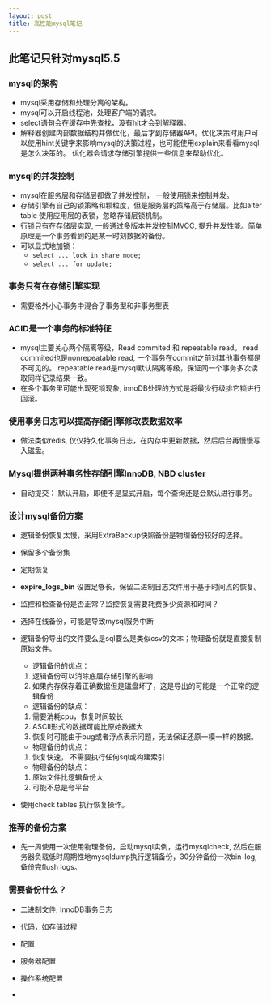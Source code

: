 ```yaml
---
layout: post
title: 高性能mysql笔记
---
```


## 此笔记只针对mysql5.5

### mysql的架构
- mysql采用存储和处理分离的架构。
- mysql可以开启线程池，处理客户端的请求。
- select语句会在缓存中先查找，没有hit才会到解释器。
- 解释器创建内部数据结构并做优化，最后才到存储器API。优化决策时用户可以使用hint关键字来影响mysql的决策过程，也可能使用explain来看看mysql是怎么决策的。
优化器会请求存储引擎提供一些信息来帮助优化。

### mysql的并发控制
- mysql在服务层和存储层都做了并发控制， 一般使用锁来控制并发。
- 存储引擎有自己的锁策略和颗粒度，但是服务层的策略高于存储层。比如alter table 使用应用层的表锁，忽略存储层锁机制。
- 行锁只有在存储层实现, 一般通过多版本并发控制MVCC, 提升并发性能。简单原理是一个事务看到的是某一时刻数据的备份。
- 可以显式地加锁：
  - `select ... lock in share mode;`
  - `select ... for update;`

### 事务只有在存储引擎实现
- 需要格外小心事务中混合了事务型和非事务型表

### ACID是一个事务的标准特征
- mysql主要关心两个隔离等级，Read commited 和 repeatable read。 read commited也是nonrepeatable read, 一个事务在commit之前对其他事务都是不可见的。
repeatable read是mysql默认隔离等级，保证同一个事务多次读取同样记录结果一致。
- 在多个事务里可能出现死锁现象, innoDB处理的方式是将最少行级排它锁进行回滚。

### 使用事务日志可以提高存储引擎修改表数据效率
- 做法类似redis, 仅仅持久化事务日志，在内存中更新数据，然后后台再慢慢写入磁盘。

### Mysql提供两种事务性存储引擎InnoDB, NBD cluster
- 自动提交： 默认开启，即便不是显式开启，每个查询还是会默认进行事务。

### 设计mysql备份方案
- 逻辑备份恢复太慢，采用ExtraBackup快照备份是物理备份较好的选择。
- 保留多个备份集
- 定期恢复
- **expire_logs_bin** 设置足够长，保留二进制日志文件用于基于时间点的恢复。
- 监控和检查备份是否正常？监控恢复需要耗费多少资源和时间？
- 选择在线备份，可能是导致mysql服务中断
- 逻辑备份导出的文件要么是sql要么是类似csv的文本；物理备份就是直接复制原始文件。
  - 逻辑备份的优点：
  1. 逻辑备份可以消除底层存储引擎的影响
  2. 如果内存保存着正确数据但是磁盘坏了，这是导出的可能是一个正常的逻辑备份
  
  - 逻辑备份的缺点： 
  1. 需要消耗cpu，恢复时间较长
  2. ASCII形式的数据可能比原始数据大
  3. 恢复时可能由于bug或者浮点表示问题，无法保证还原一模一样的数据。
  
  - 物理备份的优点：
  1. 恢复快速， 不需要执行任何sql或构建索引
  
  - 物理备份的缺点：
  1. 原始文件比逻辑备份大
  2. 可能不总是夸平台
- 使用check tables 执行恢复操作。
### 推荐的备份方案
- 先一周使用一次使用物理备份，启动mysql实例，运行mysqlcheck, 然后在服务器负载低时周期性地mysqldump执行逻辑备份，30分钟备份一次bin-log,备份完flush logs。
### 需要备份什么？
- 二进制文件, InnoDB事务日志
- 代码，如存储过程
- 配置
- 服务器配置
- 操作系统配置

- 
